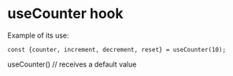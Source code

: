 # useCounter hook

Example of its use:
```
const {counter, increment, decrement, reset} = useCounter(10);
```

useCounter() // receives a default value